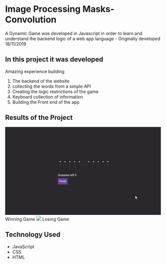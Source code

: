 # Image Processing Masks-Convolution

A Dynamic Game was developed in Javascript in order to learn and understand the backend logic of a web app language - Originally developed 18/11/2019



## In this project it was developed 
Amazing experience building 
1. The backend of the website
2. collecting the words from a simple API
3. Creating the logic restrictions of the game
4. Keyboard collection of information
5. Building the Front end of the app

## Results of the Project 
<img src="Images/PlayingWinningGAme.gif" width="600">
Winning Game
<img src="PlayingWinningGAme.gif" width="600">
Losing Game 


## Technology Used 
- JavaScript
- CSS
- HTML
